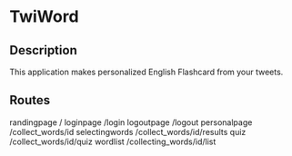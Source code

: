 # TwiWord

## Description
This application makes personalized English Flashcard from your tweets.

## Routes
randingpage
/
loginpage
/login
logoutpage
/logout
personalpage
/collect_words/id
selectingwords
/collect_words/id/results
quiz
/collect_words/id/quiz
wordlist
/collecting_words/id/list